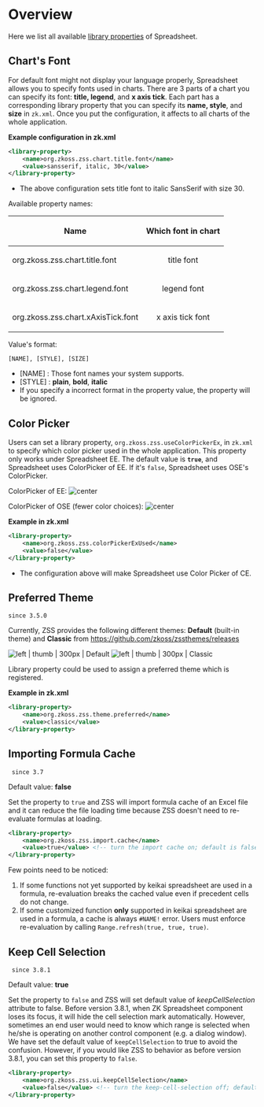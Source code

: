 # Overview

Here we list all available [ library
properties](ZK_Configuration_Reference/zk.xml/The_library-property_Element "wikilink")
of Spreadsheet.

## Chart's Font

For default font might not display your language properly, Spreadsheet
allows you to specify fonts used in charts. There are 3 parts of a chart
you can specify its font: **title, legend**, and **x axis tick**. Each
part has a corresponding library property that you can specify its
**name, style**, and **size** in `zk.xml`. Once you put the
configuration, it affects to all charts of the whole application.

**Example configuration in zk.xml**

``` xml
<library-property>
    <name>org.zkoss.zss.chart.title.font</name>
    <value>sansserif, italic, 30</value>
</library-property>
```

  - The above configuration sets title font to italic SansSerif with
    size 30.

Available property names:

<table>
<thead>
<tr class="header">
<th><p><strong>Name</strong></p></th>
<th><p><strong>Which font in chart</strong></p></th>
</tr>
</thead>
<tbody>
<tr class="odd">
<td><p>org.zkoss.zss.chart.title.font</p></td>
<td><center>
<p>title font</p>
</center></td>
</tr>
<tr class="even">
<td><p>org.zkoss.zss.chart.legend.font</p></td>
<td><center>
<p>legend font</p>
</center></td>
</tr>
<tr class="odd">
<td><p>org.zkoss.zss.chart.xAxisTick.font</p></td>
<td><center>
<p>x axis tick font</p>
</center></td>
</tr>
</tbody>
</table>

Value's format:

``` text
[NAME], [STYLE], [SIZE]
```

  - \[NAME\] : Those font names your system supports.
  - \[STYLE\] : **plain**, **bold**, **italic**
  - If you specify a incorrect format in the property value, the
    property will be ignored.

## Color Picker

Users can set a library property, `org.zkoss.zss.useColorPickerEx`, in
`zk.xml` to specify which color picker used in the whole application.
This property only works under Spreadsheet EE. The default value is
**`true`**, and Spreadsheet uses ColorPicker of EE. If it's `false`,
Spreadsheet uses OSE's ColorPicker.

ColorPicker of EE: ![
center](zss-essentials-configuration-colorPickerEE.png " center")

ColorPicker of OSE (fewer color choices): ![
center](zss-essentials-configuration-colorPickerCE.png " center")

**Example in zk.xml**

``` xml
<library-property>
    <name>org.zkoss.zss.colorPickerExUsed</name>
    <value>false</value>
</library-property>
```

  - The configuration above will make Spreadsheet use Color Picker of
    CE.

## Preferred Theme

`since 3.5.0`

Currently, ZSS provides the following different themes: **Default**
(built-in theme) and **Classic** from
<https://github.com/zkoss/zssthemes/releases>

![ left | thumb | 300px | Default](skyline-look-and-feel.png
" left | thumb | 300px | Default") ![ left | thumb | 300px |
Classic](classic-look-and-feel.png " left | thumb | 300px | Classic")

<div style="clear: both">

</div>

Library property could be used to assign a preferred theme which is
registered.

**Example in zk.xml**

``` xml
<library-property>
    <name>org.zkoss.zss.theme.preferred</name>
    <value>classic</value>
</library-property>
```

## Importing Formula Cache

` since 3.7`

Default value: **false**

Set the property to `true` and ZSS will import formula cache of an Excel
file and it can reduce the file loading time because ZSS doesn't need to
re-evaluate formulas at loading.

``` xml
<library-property>
    <name>org.zkoss.zss.import.cache</name>
    <value>true</value> <!-- turn the import cache on; default is false if not specified -->
</library-property>
```

Few points need to be noticed:

1.  If some functions not yet supported by keikai spreadsheet are used in a
    formula, re-evaluation breaks the cached value even if precedent
    cells do not change.
2.  If some customized function **only** supported in keikai spreadsheet are
    used in a formula, a cache is always `#NAME!` error. Users must
    enforce re-evaluation by calling `Range.refresh(true, true, true)`.

## Keep Cell Selection

` since 3.8.1`

Default value: **true**

Set the property to `false` and ZSS will set default value of
*keepCellSelection* attribute to false. Before version 3.8.1, when ZK
Spreadsheet component loses its focus, it will hide the cell selection
mark automatically. However, sometimes an end user would need to know
which range is selected when he/she is operating on another control
component (e.g. a dialog window). We have set the default value of
`keepCellSelection` to true to avoid the confusion. However, if you
would like ZSS to behavior as before version 3.8.1, you can set this
property to `false`.

``` xml
<library-property>
    <name>org.zkoss.zss.ui.keepCellSelection</name>
    <value>false</value> <!-- turn the keep-cell-selection off; default is true if not specified -->
</library-property>
```
